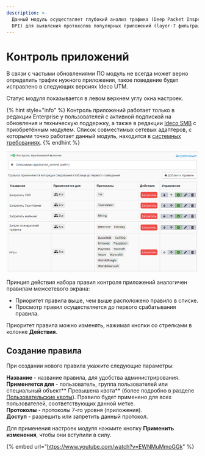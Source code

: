 ```yaml
---
description: >-
  Данный модуль осуществляет глубокий анализ трафика (Deep Packet Inspection -
  DPI) для выявления протоколов популярных приложений (layer-7 фильтрация)
---
```


# Контроль приложений

В связи с частыми обновлениями ПО модуль не всегда может верно определить трафик нужного приложения, такое поведение будет исправлено в следующих версиях Ideco UTM.

Статус модуля показывается в левом верхнем углу окна настроек.

{% hint style="info" %}
Контроль приложений работает только в редакции Enterprise у пользователей с активной подпиской на обновления и техническую поддержку, а также в редакции [Ideco SMB](https://smb.ideco.ru) с приобретённым модулем. Список совместимых сетевых адаптеров, с которыми точно работает данный модуль, находится в [системных требованиях](../../system-requirements.md).
{% endhint %}

![](../../.gitbook/assets/11436182.png)

Принцип действия набора правил контроля приложений аналогичен правилам межсетевого экрана:

* Приоритет правила выше, чем выше расположено правило в списке.
* Просмотр правил осуществляется до первого срабатывания правила.

Приоритет правила можно изменять, нажимая кнопки со стрелками в колонке **Действия**.

## Создание правила

При создании нового правила укажите следующие параметры:

**Название** - название правила, для удобства администрирования.\
**Применяется для** - пользователь, группа пользователей или специальный объект** Превышена квота** (более подробно в разделе [Пользовательские квоты](../quotas.md)). Правило будет применено для всех пользователей, соответствующих данной метке.\
**Протоколы** - протоколы 7-го уровня (приложения).\
**Доступ** - разрешить или запретить данный протокол.

Для применения настроек модуля нажмите кнопку **Применить изменения**, чтобы они вступили в силу.

{% embed url="https://www.youtube.com/watch?v=EWNMuMmoGGk" %}

